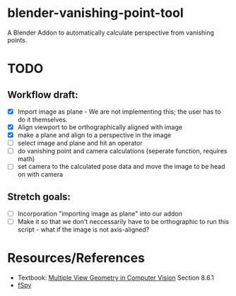 # blender-vanishing-point-tool
A Blender Addon to automatically calculate perspective from vanishing points.

# TODO
## Workflow draft:
- [X] Import image as plane - We are not implementing this; the user has to do it themselves.
- [X] Align viewport to be orthographically aligned with image
- [X] make a plane and align to a perspective in the image
- [ ] select image and plane and hit an operator
- [ ] do vanishing point and camera calculations (seperate function, requires math)
- [ ] set camera to the calculated pose data and move the image to be head on with camera

## Stretch goals:
- [ ] Incorporation "importing image as plane" into our addon
- [ ] Make it so that we don't neccessarily have to be orthographic to run this script - what if the image is not axis-aligned?

# Resources/References
- Textbook: [Multiple View Geometry in Computer Vision](https://github.com/DeepRobot2020/books/blob/master/Multiple%20View%20Geometry%20in%20Computer%20Vision%20(Second%20Edition).pdf) Section 8.6.1
- [fSpy](https://fspy.io/)